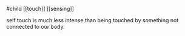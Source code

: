 #child [[touch]] [[sensing]]

self touch is much less intense than being touched by something not connected to our body.

